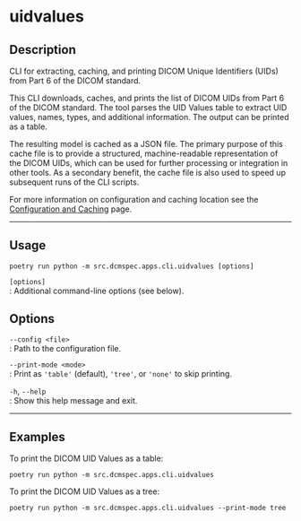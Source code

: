 # uidvalues

## Description

CLI for extracting, caching, and printing DICOM Unique Identifiers (UIDs) from Part 6 of the DICOM standard.

This CLI downloads, caches, and prints the list of DICOM UIDs from Part 6 of the DICOM standard. The tool parses the UID Values table to extract UID values, names, types, and additional information. The output can be printed as a table.

The resulting model is cached as a JSON file. The primary purpose of this cache file is to provide a structured, machine-readable representation of the DICOM UIDs, which can be used for further processing or integration in other tools. As a secondary benefit, the cache file is also used to speed up subsequent runs of the CLI scripts.

For more information on configuration and caching location see the [Configuration and Caching](../../configuration.md) page.

---

## Usage

    poetry run python -m src.dcmspec.apps.cli.uidvalues [options]

`[options]`  
: Additional command-line options (see below).

## Options

`--config <file>`  
: Path to the configuration file.

`--print-mode <mode>`  
: Print as `'table'` (default), `'tree'`, or `'none'` to skip printing.

`-h`, `--help`  
: Show this help message and exit.

---

## Examples

To print the DICOM UID Values as a table:

    poetry run python -m src.dcmspec.apps.cli.uidvalues

To print the DICOM UID Values as a tree:

    poetry run python -m src.dcmspec.apps.cli.uidvalues --print-mode tree
